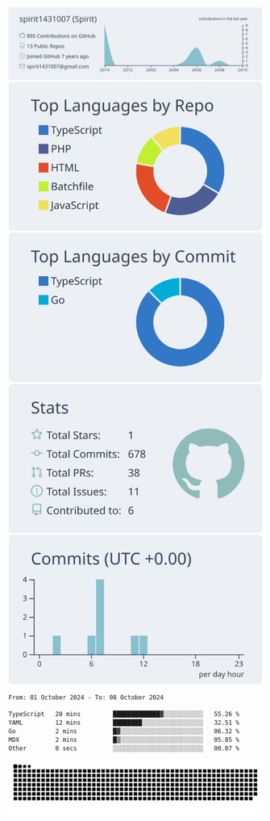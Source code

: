 [![](https://raw.githubusercontent.com/spirit1431007/spirit1431007/master/profile-summary-card-output/nord_bright/0-profile-details.svg)](https://git.io/spiritx)
[![](https://raw.githubusercontent.com/spirit1431007/spirit1431007/master/profile-summary-card-output/nord_bright/1-repos-per-language.svg)](https://git.io/spiritx) [![](https://raw.githubusercontent.com/spirit1431007/spirit1431007/master/profile-summary-card-output/nord_bright/2-most-commit-language.svg)](https://git.io/spiritx)
[![](https://raw.githubusercontent.com/spirit1431007/spirit1431007/master/profile-summary-card-output/nord_bright/3-stats.svg)](https://git.io/spiritx) [![](https://raw.githubusercontent.com/spirit1431007/spirit1431007/master/profile-summary-card-output/nord_bright/4-productive-time.svg)](https://git.io/spiritx)

<!--START_SECTION:waka-->

```txt
From: 01 October 2024 - To: 08 October 2024

TypeScript   20 mins         █████████████▓░░░░░░░░░░░   55.26 %
YAML         12 mins         ████████░░░░░░░░░░░░░░░░░   32.51 %
Go           2 mins          █▓░░░░░░░░░░░░░░░░░░░░░░░   06.32 %
MDX          2 mins          █▒░░░░░░░░░░░░░░░░░░░░░░░   05.85 %
Other        0 secs          ░░░░░░░░░░░░░░░░░░░░░░░░░   00.07 %
```

<!--END_SECTION:waka-->

![contribution](https://github.com/spirit1431007/spirit1431007/blob/output/github-contribution-grid-snake.svg)
